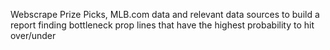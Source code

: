 Webscrape Prize Picks, MLB.com data and relevant data sources to build a report finding bottleneck prop lines that have the highest probability to hit over/under

